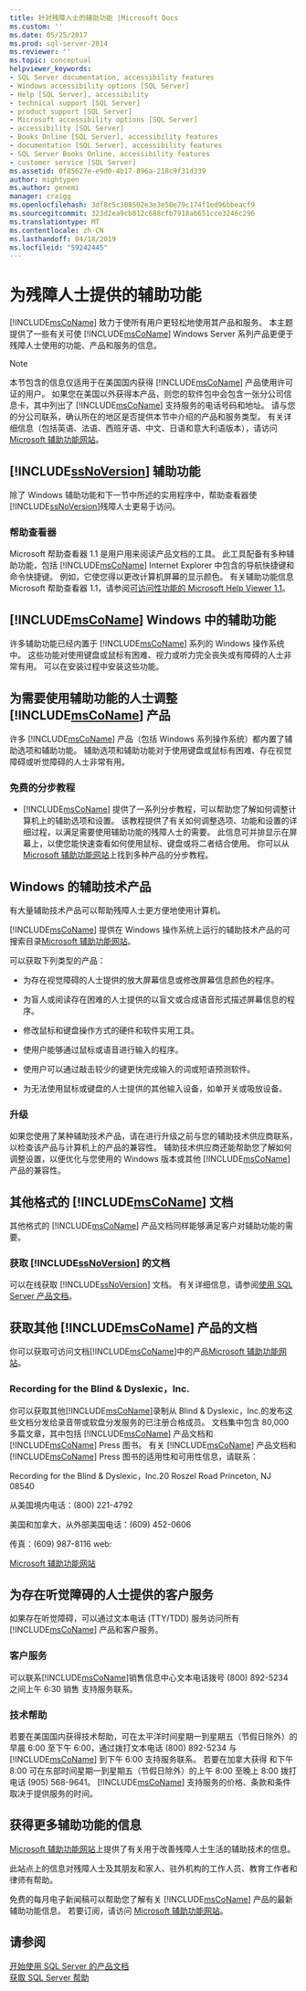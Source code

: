 ```yaml
---
title: 针对残障人士的辅助功能 |Microsoft Docs
ms.custom: ''
ms.date: 05/25/2017
ms.prod: sql-server-2014
ms.reviewer: ''
ms.topic: conceptual
helpviewer_keywords:
- SQL Server documentation, accessibility features
- Windows accessibility options [SQL Server]
- Help [SQL Server], accessibility
- technical support [SQL Server]
- product support [SQL Server]
- Microsoft accessibility options [SQL Server]
- accessibility [SQL Server]
- Books Online [SQL Server], accessibility features
- documentation [SQL Server], accessibility features
- SQL Server Books Online, accessibility features
- customer service [SQL Server]
ms.assetid: 0f85627e-e9d0-4b17-896a-218c9f31d339
author: mightypen
ms.author: genemi
manager: craigg
ms.openlocfilehash: 3df8c5c308502e3e3e50e79c174f1ed96bbeacf9
ms.sourcegitcommit: 323d2ea9cb812c688cfb7918ab651cce3246c296
ms.translationtype: MT
ms.contentlocale: zh-CN
ms.lasthandoff: 04/18/2019
ms.locfileid: "59242445"
---
```

# <a name="accessibility-for-people-with-disabilities"></a>为残障人士提供的辅助功能
  [!INCLUDE[msCoName](../includes/msconame-md.md)] 致力于使所有用户更轻松地使用其产品和服务。 本主题提供了一些有关可使 [!INCLUDE[msCoName](../includes/msconame-md.md)] Windows Server 系列产品更便于残障人士使用的功能、产品和服务的信息。  
  
> [!NOTE]  
>  本节包含的信息仅适用于在美国国内获得 [!INCLUDE[msCoName](../includes/msconame-md.md)] 产品使用许可证的用户。 如果您在美国以外获得本产品，则您的软件包中会包含一张分公司信息卡，其中列出了 [!INCLUDE[msCoName](../includes/msconame-md.md)] 支持服务的电话号码和地址。 请与您的分公司联系，确认所在的地区是否提供本节中介绍的产品和服务类型。 有关详细信息（包括英语、法语、西班牙语、中文、日语和意大利语版本），请访问 [Microsoft 辅助功能网站](https://go.microsoft.com/fwlink/?LinkID=8287)。  
  
## <a name="includessnoversionincludesssnoversion-mdmd-accessibility-features"></a>[!INCLUDE[ssNoVersion](../includes/ssnoversion-md.md)] 辅助功能  
 除了 Windows 辅助功能和下一节中所述的实用程序中，帮助查看器使[!INCLUDE[ssNoVersion](../includes/ssnoversion-md.md)]残障人士更易于访问。  
  
### <a name="the-help-viewer"></a>帮助查看器  
 Microsoft 帮助查看器 1.1 是用户用来阅读产品文档的工具。 此工具配备有多种辅助功能，包括 [!INCLUDE[msCoName](../includes/msconame-md.md)] Internet Explorer 中包含的导航快捷键和命令快捷键。 例如，它使您得以更改计算机屏幕的显示颜色。 有关辅助功能信息 Microsoft 帮助查看器 1.1，请参阅[可访问性功能的 Microsoft Help Viewer 1.1](https://go.microsoft.com/fwlink/?LinkID=220144)。  
  
## <a name="accessibility-in-includemsconameincludesmsconame-mdmd-windows"></a>[!INCLUDE[msCoName](../includes/msconame-md.md)] Windows 中的辅助功能  
 许多辅助功能已经内置于 [!INCLUDE[msCoName](../includes/msconame-md.md)] 系列的 Windows 操作系统中。 这些功能对使用键盘或鼠标有困难、视力或听力完全丧失或有障碍的人士非常有用。 可以在安装过程中安装这些功能。  
  
## <a name="adjusting-includemsconameincludesmsconame-mdmd-products-for-people-with-accessibility-needs"></a>为需要使用辅助功能的人士调整 [!INCLUDE[msCoName](../includes/msconame-md.md)] 产品  
 许多 [!INCLUDE[msCoName](../includes/msconame-md.md)] 产品（包括 Windows 系列操作系统）都内置了辅助选项和辅助功能。 辅助选项和辅助功能对于使用键盘或鼠标有困难、存在视觉障碍或听觉障碍的人士非常有用。  
  
### <a name="free-step-by-step-tutorials"></a>免费的分步教程  
  
-   [!INCLUDE[msCoName](../includes/msconame-md.md)] 提供了一系列分步教程，可以帮助您了解如何调整计算机上的辅助选项和设置。 该教程提供了有关如何调整选项、功能和设置的详细过程，以满足需要使用辅助功能的残障人士的需要。 此信息可并排显示在屏幕上，以使您能快速查看如何使用鼠标、键盘或将二者结合使用。 你可以从 [Microsoft 辅助功能网站](https://go.microsoft.com/fwlink/?LinkID=67163)上找到多种产品的分步教程。  
  
## <a name="assistive-technology-products-for-windows"></a>Windows 的辅助技术产品  
 有大量辅助技术产品可以帮助残障人士更方便地使用计算机。  
  
 [!INCLUDE[msCoName](../includes/msconame-md.md)] 提供在 Windows 操作系统上运行的辅助技术产品的可搜索目录[Microsoft 辅助功能网站](https://go.microsoft.com/fwlink/?LinkID=67166)。  
  
 可以获取下列类型的产品：  
  
-   为存在视觉障碍的人士提供的放大屏幕信息或修改屏幕信息颜色的程序。  
  
-   为盲人或阅读存在困难的人士提供的以盲文或合成语音形式描述屏幕信息的程序。  
  
-   修改鼠标和键盘操作方式的硬件和软件实用工具。  
  
-   使用户能够通过鼠标或语音进行输入的程序。  
  
-   使用户可以通过敲击较少的键更快完成输入的词或短语预测软件。  
  
-   为无法使用鼠标或键盘的人士提供的其他输入设备，如单开关或吸放设备。  
  
### <a name="upgrading"></a>升级  
 如果您使用了某种辅助技术产品，请在进行升级之前与您的辅助技术供应商联系，以检查该产品与计算机上的产品的兼容性。 辅助技术供应商还能帮助您了解如何调整设置，以便优化与您使用的 Windows 版本或其他 [!INCLUDE[msCoName](../includes/msconame-md.md)] 产品的兼容性。  
  
## <a name="includemsconameincludesmsconame-mdmd-documentation-in-alternative-formats"></a>其他格式的 [!INCLUDE[msCoName](../includes/msconame-md.md)] 文档  
 其他格式的 [!INCLUDE[msCoName](../includes/msconame-md.md)] 产品文档同样能够满足客户对辅助功能的需要。  
  
### <a name="obtaining-documentation-for-includessnoversionincludesssnoversion-mdmd"></a>获取 [!INCLUDE[ssNoVersion](../includes/ssnoversion-md.md)] 的文档  
 可以在线获取 [!INCLUDE[ssNoVersion](../includes/ssnoversion-md.md)] 文档。 有关详细信息，请参阅[使用 SQL Server 产品文档](../2014-toc/books-online-for-sql-server-2014.md)。  
  
## <a name="obtaining-documentation-for-additional-includemsconameincludesmsconame-mdmd-products"></a>获取其他 [!INCLUDE[msCoName](../includes/msconame-md.md)] 产品的文档  
 你可以获取可访问文档[!INCLUDE[msCoName](../includes/msconame-md.md)]中的产品[Microsoft 辅助功能网站](https://go.microsoft.com/fwlink/?LinkID=67164)。  
  
### <a name="recording-for-the-blind--dyslexic-inc"></a>Recording for the Blind & Dyslexic，Inc.  
 你可以获取其他[!INCLUDE[msCoName](../includes/msconame-md.md)]录制从 Blind & Dyslexic，Inc.的发布这些文档分发给录音带或软盘分发服务的已注册合格成员。 文档集中包含 80,000 多篇文章，其中包括 [!INCLUDE[msCoName](../includes/msconame-md.md)] 产品文档和 [!INCLUDE[msCoName](../includes/msconame-md.md)] Press 图书。 有关 [!INCLUDE[msCoName](../includes/msconame-md.md)] 产品文档和 [!INCLUDE[msCoName](../includes/msconame-md.md)] Press 图书的适用性和可用性信息，请联系：  
  
 Recording for the Blind & Dyslexic，Inc.20 Roszel Road Princeton, NJ 08540  
  
 从美国境内电话：(800) 221-4792  
  
 美国和加拿大，从外部美国电话：(609) 452-0606  
  
 传真：(609) 987-8116 web: 

[Microsoft 辅助功能网站](https://www.microsoft.com/accessibility/)  
  
## <a name="customer-service-for-people-who-are-deaf-or-hard-of-hearing"></a>为存在听觉障碍的人士提供的客户服务  
 如果存在听觉障碍，可以通过文本电话 (TTY/TDD) 服务访问所有 [!INCLUDE[msCoName](../includes/msconame-md.md)] 产品和客户服务。  
  
### <a name="customer-service"></a>客户服务  
 可以联系[!INCLUDE[msCoName](../includes/msconame-md.md)]销售信息中心文本电话拨号 (800) 892-5234 之间上午 6:30 销售 支持服务联系。  
  
### <a name="technical-help"></a>技术帮助  
 若要在美国国内获得技术帮助，可在太平洋时间星期一到星期五（节假日除外）的早晨 6:00 至下午 6:00，通过拨打文本电话 (800) 892-5234 与 [!INCLUDE[msCoName](../includes/msconame-md.md)]  到下午 6:00 支持服务联系。 若要在加拿大获得 和下午 8:00 可在东部时间星期一到星期五（节假日除外）的上午 8:00 至晚上 8:00 拨打电话 (905) 568-9641。 [!INCLUDE[msCoName](../includes/msconame-md.md)] 支持服务的价格、条款和条件取决于提供服务的时间。  
  
## <a name="getting-more-accessibility-information"></a>获得更多辅助功能的信息  
 [Microsoft 辅助功能网站](https://go.microsoft.com/fwlink/?LinkID=8287)上提供了有关用于改善残障人士生活的辅助技术的信息。  
  
 此站点上的信息对残障人士及其朋友和家人、驻外机构的工作人员、教育工作者和律师有帮助。  
  
 免费的每月电子新闻稿可以帮助您了解有关 [!INCLUDE[msCoName](../includes/msconame-md.md)] 产品的最新辅助功能信息。 若要订阅，请访问 [Microsoft 辅助功能网站](https://go.microsoft.com/fwlink/?LinkID=8287)。  
  
## <a name="see-also"></a>请参阅  
 [开始使用 SQL Server 的产品文档](../2014-toc/books-online-for-sql-server-2014.md)   
 [获取 SQL Server 帮助](getting-sql-server-assistance.md)  
  
  
